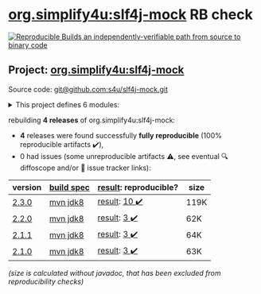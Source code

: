[org.simplify4u:slf4j-mock](https://central.sonatype.com/artifact/org.simplify4u/slf4j-mock/versions) RB check
=======

[![Reproducible Builds](https://reproducible-builds.org/images/logos/rb.svg) an independently-verifiable path from source to binary code](https://reproducible-builds.org/)

## Project: [org.simplify4u:slf4j-mock](https://central.sonatype.com/artifact/org.simplify4u/slf4j-mock/versions)

Source code: [git@github.com:s4u/slf4j-mock.git](git@github.com:s4u/slf4j-mock.git)

<details><summary>This project defines 6 modules:</summary>

* [org.simplify4u:slf4j-mock](https://search.maven.org/artifact/org.simplify4u/slf4j-mock/)
* [org.simplify4u:slf4j-mock-common](https://search.maven.org/artifact/org.simplify4u/slf4j-mock-common/)
* [org.simplify4u:slf4j-mock-coverage-report](https://search.maven.org/artifact/org.simplify4u/slf4j-mock-coverage-report/)
* [org.simplify4u:slf4j-mock-parent](https://search.maven.org/artifact/org.simplify4u/slf4j-mock-parent/)
* [org.simplify4u:slf4j-mock-tests](https://search.maven.org/artifact/org.simplify4u/slf4j-mock-tests/)
* [org.simplify4u:slf4j2-mock](https://search.maven.org/artifact/org.simplify4u/slf4j2-mock/)
</details>

rebuilding **4 releases** of org.simplify4u:slf4j-mock:
- **4** releases were found successfully **fully reproducible** (100% reproducible artifacts :heavy_check_mark:),
- 0 had issues (some unreproducible artifacts :warning:, see eventual :mag: diffoscope and/or :memo: issue tracker links):

| version | [build spec](/BUILDSPEC.md) | [result](https://reproducible-builds.org/docs/jvm/): reproducible? | size |
| -- | --------- | ------ | -- |
| [2.3.0](https://search.maven.org/artifact/org.simplify4u/slf4j-mock/2.3.0/pom) | [mvn jdk8](slf4j-mock-2.3.0.buildspec) | [result](slf4j-mock-parent-2.3.0.buildinfo): [10 :heavy_check_mark: ](slf4j-mock-parent-2.3.0.buildcompare) | 119K |
| [2.2.0](https://search.maven.org/artifact/org.simplify4u/slf4j-mock/2.2.0/pom) | [mvn jdk8](slf4j-mock-2.2.0.buildspec) | [result](slf4j-mock-2.2.0.buildinfo): [3 :heavy_check_mark: ](slf4j-mock-2.2.0.buildcompare) | 62K |
| [2.1.1](https://search.maven.org/artifact/org.simplify4u/slf4j-mock/2.1.1/pom) | [mvn jdk8](slf4j-mock-2.1.1.buildspec) | [result](slf4j-mock-2.1.1.buildinfo): [3 :heavy_check_mark: ](slf4j-mock-2.1.1.buildcompare) | 64K |
| [2.1.0](https://search.maven.org/artifact/org.simplify4u/slf4j-mock/2.1.0/pom) | [mvn jdk8](slf4j-mock-2.1.0.buildspec) | [result](slf4j-mock-2.1.0.buildinfo): [3 :heavy_check_mark: ](slf4j-mock-2.1.0.buildcompare) | 63K |

<i>(size is calculated without javadoc, that has been excluded from reproducibility checks)</i>
